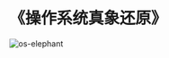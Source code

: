 # 《操作系统真象还原》

![os-elephant](doc/image/os-elephant.png)

<!-- TOC depthFrom:1 depthTo:6 withLinks:1 updateOnSave:1 orderedList:0 -->


<!-- /TOC -->
